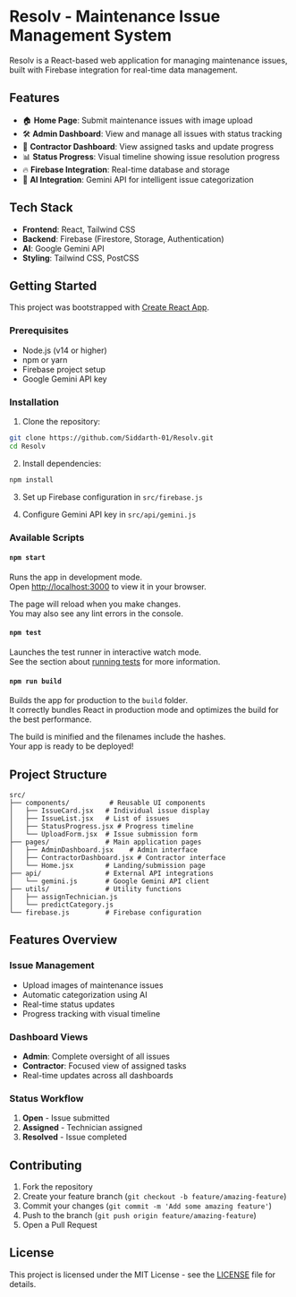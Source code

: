 # Resolv - Maintenance Issue Management System

Resolv is a React-based web application for managing maintenance issues, built with Firebase integration for real-time data management.

## Features

- 🏠 **Home Page**: Submit maintenance issues with image upload
- 🛠 **Admin Dashboard**: View and manage all issues with status tracking
- 👷 **Contractor Dashboard**: View assigned tasks and update progress
- 📊 **Status Progress**: Visual timeline showing issue resolution progress
- 🔥 **Firebase Integration**: Real-time database and storage
- 🤖 **AI Integration**: Gemini API for intelligent issue categorization

## Tech Stack

- **Frontend**: React, Tailwind CSS
- **Backend**: Firebase (Firestore, Storage, Authentication)
- **AI**: Google Gemini API
- **Styling**: Tailwind CSS, PostCSS

## Getting Started

This project was bootstrapped with [Create React App](https://github.com/facebook/create-react-app).

### Prerequisites

- Node.js (v14 or higher)
- npm or yarn
- Firebase project setup
- Google Gemini API key

### Installation

1. Clone the repository:
```bash
git clone https://github.com/Siddarth-01/Resolv.git
cd Resolv
```

2. Install dependencies:
```bash
npm install
```

3. Set up Firebase configuration in `src/firebase.js`

4. Configure Gemini API key in `src/api/gemini.js`

### Available Scripts

#### `npm start`

Runs the app in development mode.\
Open [http://localhost:3000](http://localhost:3000) to view it in your browser.

The page will reload when you make changes.\
You may also see any lint errors in the console.

#### `npm test`

Launches the test runner in interactive watch mode.\
See the section about [running tests](https://facebook.github.io/create-react-app/docs/running-tests) for more information.

#### `npm run build`

Builds the app for production to the `build` folder.\
It correctly bundles React in production mode and optimizes the build for the best performance.

The build is minified and the filenames include the hashes.\
Your app is ready to be deployed!

## Project Structure

```
src/
├── components/          # Reusable UI components
│   ├── IssueCard.jsx   # Individual issue display
│   ├── IssueList.jsx   # List of issues
│   ├── StatusProgress.jsx # Progress timeline
│   └── UploadForm.jsx  # Issue submission form
├── pages/              # Main application pages
│   ├── AdminDashboard.jsx    # Admin interface
│   ├── ContractorDashboard.jsx # Contractor interface
│   └── Home.jsx        # Landing/submission page
├── api/                # External API integrations
│   └── gemini.js       # Google Gemini API client
├── utils/              # Utility functions
│   ├── assignTechnician.js
│   └── predictCategory.js
└── firebase.js         # Firebase configuration
```

## Features Overview

### Issue Management
- Upload images of maintenance issues
- Automatic categorization using AI
- Real-time status updates
- Progress tracking with visual timeline

### Dashboard Views
- **Admin**: Complete oversight of all issues
- **Contractor**: Focused view of assigned tasks
- Real-time updates across all dashboards

### Status Workflow
1. **Open** - Issue submitted
2. **Assigned** - Technician assigned
3. **Resolved** - Issue completed

## Contributing

1. Fork the repository
2. Create your feature branch (`git checkout -b feature/amazing-feature`)
3. Commit your changes (`git commit -m 'Add some amazing feature'`)
4. Push to the branch (`git push origin feature/amazing-feature`)
5. Open a Pull Request

## License

This project is licensed under the MIT License - see the [LICENSE](LICENSE) file for details.
